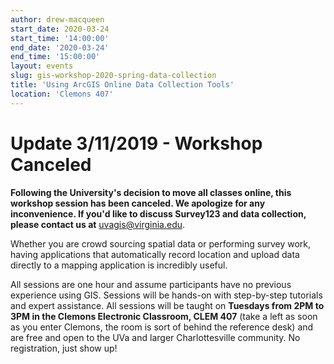 ```yaml
---
author: drew-macqueen
start_date: 2020-03-24
start_time: '14:00:00'
end_date: '2020-03-24'
end_time: '15:00:00'
layout: events
slug: gis-workshop-2020-spring-data-collection
title: 'Using ArcGIS Online Data Collection Tools'
location: 'Clemons 407'
---
```


# Update 3/11/2019 - Workshop Canceled #
**Following the University's decision to move all classes online, this workshop session has been canceled. We apologize for any inconvenience. If you'd like to discuss Survey123 and data collection, please contact us at** [uvagis@virginia.edu](mailto:uvagis@virginia.edu).

Whether you are crowd sourcing spatial data or performing survey work, having applications that automatically record location and upload data directly to a mapping application is incredibly useful.   

All sessions are one hour and assume participants have no previous experience using GIS. Sessions will be hands-on with step-by-step tutorials and expert assistance. All sessions will be taught on **Tuesdays from 2PM to 3PM in the Clemons Electronic Classroom, CLEM 407** (take a left as soon as you enter Clemons, the room is sort of behind the reference desk) and are free and open to the UVa and larger Charlottesville community. No registration, just show up!